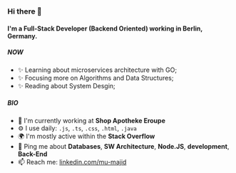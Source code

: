### Hi there 👋

#### I'm a Full-Stack Developer (Backend Oriented) working in Berlin, Germany.


##### NOW

- ✨ Learning about microservices architecture with GO;
- ✨ Focusing more on Algorithms and Data Structures;
- ✨ Reading about System Desgin;

##### BIO

- 🏢 I'm currently working at **Shop Apotheke Eroupe**
- ⚙️ I use daily: `.js`, `.ts`, `.css`, `.html`, `.java`
- 🌍 I'm mostly active within the **Stack Overflow**
- 💬 Ping me about **Databases**, **SW Architecture**, **Node.JS**, **development**, **Back-End**
- 📫 Reach me: [linkedin.com/mu-majid](https://www.linkedin.com/in/mumajid/)

